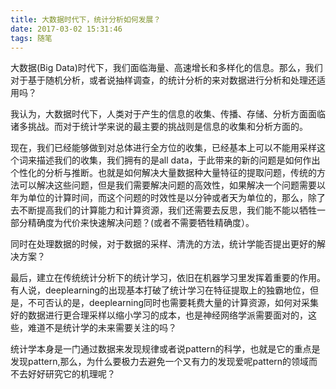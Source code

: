 ```yaml
---
title: 大数据时代下，统计分析如何发展？
date: 2017-03-02 15:31:46
tags: 随笔
---
```


大数据(Big Data)时代下，我们面临海量、高速增长和多样化的信息。那么，我们对于基于随机分析，或者说抽样调查，的统计分析的来对数据进行分析和处理还适用吗？

我认为，大数据时代下，人类对于产生的信息的收集、传播、存储、分析方面面临诸多挑战。而对于统计学来说的最主要的挑战则是信息的收集和分析方面的。

现在，我们已经能够做到对总体进行全方位的收集，已经基本上可以不能用采样这个词来描述我们的收集，我们拥有的是all data，于此带来的新的问题是如何作出个性化的分析与推断。也就是如何解决大量数据种大量特征的提取问题，传统的方法可以解决这些问题，但是我们需要解决问题的高效性，如果解决一个问题需要以年为单位的计算时间，而这个问题的时效性是以分钟或者天为单位的，那么，除了去不断提高我们的计算能力和计算资源，我们还需要去反思，我们能不能以牺牲一部分精确度为代价来快速解决问题？(或者不需要牺牲精确度）。

同时在处理数据的时候，对于数据的采样、清洗的方法，统计学能否提出更好的解决方案？

最后，建立在传统统计分析下的统计学习，依旧在机器学习里发挥着重要的作用。有人说，deeplearning的出现基本打破了统计学习在特征提取上的独霸地位，但是，不可否认的是，deeplearning同时也需要耗费大量的计算资源，如何对采集好的数据进行更合理采样以缩小学习的成本，也是神经网络学派需要面对的，这些，难道不是统计学的未来需要关注的吗？

统计学本身是一门通过数据来发现规律或者说pattern的科学，也就是它的重点是发现pattern,那么，为什么要极力去避免一个又有力的发现爱呢pattern的领域而不去好好研究它的机理呢？
